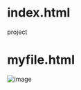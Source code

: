 # index.html
project
# myfile.html
![image](https://raw.githubusercontent.com/DavidRajaaaa/mk.in/main/ssh_terminal.png)
